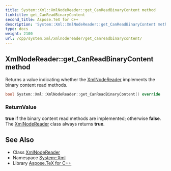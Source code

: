 ```yaml
---
title: System::Xml::XmlNodeReader::get_CanReadBinaryContent method
linktitle: get_CanReadBinaryContent
second_title: Aspose.TeX for C++
description: 'System::Xml::XmlNodeReader::get_CanReadBinaryContent method. Returns a value indicating whether the XmlNodeReader implements the binary content read methods in C++.'
type: docs
weight: 2100
url: /cpp/system.xml/xmlnodereader/get_canreadbinarycontent/
---
```

## XmlNodeReader::get_CanReadBinaryContent method


Returns a value indicating whether the [XmlNodeReader](../) implements the binary content read methods.

```cpp
bool System::Xml::XmlNodeReader::get_CanReadBinaryContent() override
```


### ReturnValue

**true** if the binary content read methods are implemented; otherwise **false**. The [XmlNodeReader](../) class always returns **true**.

## See Also

* Class [XmlNodeReader](../)
* Namespace [System::Xml](../../)
* Library [Aspose.TeX for C++](../../../)
